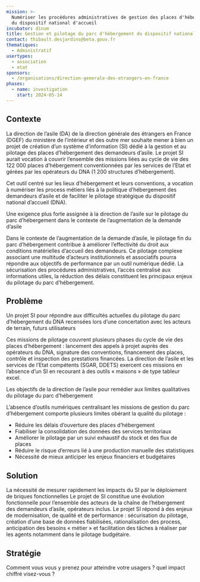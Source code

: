 ```yaml
---
mission: >-
  Numériser les procédures administratives de gestion des places d'hébergement
  du dispositif national d'accueil 
incubator: dinum
title: Gestion et pilotage du parc d'hébergement du dispositif national d'acceuil
contact: thibault.desjardins@beta.gouv.fr
thematiques:
  - Administratif
usertypes:
  - association
  - etat
sponsors:
  - /organisations/direction-generale-des-etrangers-en-france
phases:
  - name: investigation
    start: 2024-05-14
---
```


## Contexte

La direction de l’asile (DA) de la direction générale des étrangers en France (DGEF) du ministère de l’intérieur et des outre mer souhaite mener à bien un projet de création d’un système d’information (SI) dédié à la gestion et au pilotage des places d’hébergement des demandeurs d’asile. Le projet SI aurait vocation à couvrir l’ensemble des missions liées au cycle de vie des 122 000 places d’hébergement conventionnées par les services de l’Etat et gérées par les opérateurs du DNA (1 200 structures d’hébergement). 

Cet outil centré sur les lieux d’hébergement et leurs conventions, a vocation à numériser les process métiers liés à la politique d’hébergement des demandeurs d’asile et de faciliter le pilotage stratégique du dispositif national d’accueil (DNA). 


Une exigence plus forte assignée à la direction de l’asile sur le pilotage du parc d’hébergement dans le contexte de l’augmentation de la demande d’asile

Dans le contexte de l’augmentation de la demande d’asile, le pilotage fin du parc d’hébergement contribue à améliorer l’effectivité du droit aux conditions matérielles d’accueil des demandeurs. Ce pilotage complexe associant une multitude d’acteurs institutionnels et associatifs pourra répondre aux objectifs de performance par un outil numérique dédié.  La sécurisation des procédures administratives, l’accès centralisé aux informations utiles, la réduction des délais constituent les principaux enjeux du pilotage du parc d’hébergement.  


## Problème


Un projet SI pour répondre aux difficultés actuelles du pilotage du parc d’hébergement du DNA recensées lors d’une concertation avec les acteurs de terrain, futurs utilisateurs

Ces missions de pilotage couvrent plusieurs phases du cycle de vie des places d’hébergement : lancement des appels à projet auprès des opérateurs du DNA, signature des conventions, financement des places, contrôle et inspection des prestations financées. La direction de l’asile et les services de l’Etat compétents (SGAR, DDETS) exercent ces missions en l’absence d’un SI en recourant à des outils « maisons » de type tableur excel.

Les objectifs de la direction de l’asile pour remédier aux limites qualitatives du pilotage du parc d’hébergement 

L’absence d’outils numériques centralisant les missions de gestion du parc d’hébergement comporte plusieurs limites obérant la qualité du pilotage : 

-	Réduire les délais d’ouverture des places d’hébergement
-	Fiabiliser la consolidation des données des services territoriaux 
-	Améliorer le pilotage par un suivi exhaustif du stock et des flux de places 
-	Réduire le risque d’erreurs lié à une production manuelle des statistiques 
-	Nécessité de mieux anticiper les enjeux financiers et budgétaires 


## Solution

La nécessité de mesurer rapidement les impacts du SI par le déploiement de briques fonctionnelles 
Le projet de SI constitue une évolution fonctionnelle pour l’ensemble des acteurs de la chaîne de l’hébergement des demandeurs d’asile, opérateurs inclus. Le projet SI répond à des enjeux de modernisation, de qualité et de performance : sécurisation du pilotage, création d’une base de données fiabilisées, rationalisation des process, anticipation des besoins « métier » et facilitation des tâches à réaliser par les agents notamment dans le pilotage budgétaire. 


## Stratégie

Comment vous vous y prenez pour atteindre votre usagers ? quel impact chiffré visez-vous ?
